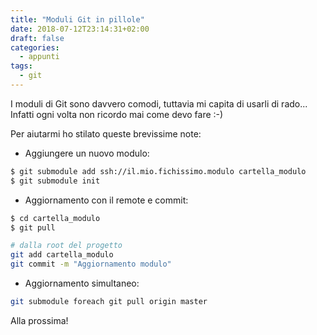 ```yaml
---
title: "Moduli Git in pillole"
date: 2018-07-12T23:14:31+02:00
draft: false
categories:
  - appunti
tags:
  - git
---
```


I moduli di Git sono davvero comodi, tuttavia mi capita di usarli di rado... Infatti ogni volta non ricordo mai come devo fare :-)

Per aiutarmi ho stilato queste brevissime note:

* Aggiungere un nuovo modulo:

```bash
$ git submodule add ssh://il.mio.fichissimo.modulo cartella_modulo
$ git submodule init
```

* Aggiornamento con il remote e commit:

```bash
$ cd cartella_modulo
$ git pull

# dalla root del progetto
git add cartella_modulo
git commit -m "Aggiornamento modulo"
```

* Aggiornamento simultaneo:

```bash
git submodule foreach git pull origin master
```

Alla prossima!
